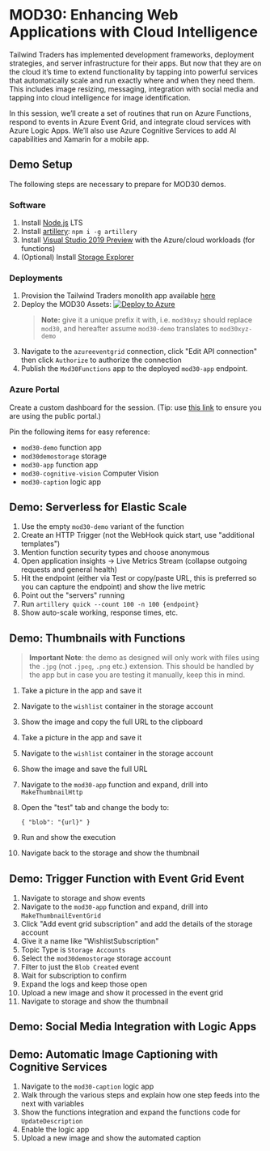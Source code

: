 # MOD30: Enhancing Web Applications with Cloud Intelligence

Tailwind Traders has implemented development frameworks, deployment strategies, and server infrastructure for their apps. But now that they are on the cloud it’s time to extend functionality by tapping into powerful services that automatically scale and run exactly where and when they need them. This includes image resizing, messaging, integration with social media and tapping into cloud intelligence for image identification.

In this session, we’ll create a set of routines that run on Azure Functions, respond to events in Azure Event Grid, and integrate cloud services with Azure Logic Apps. We’ll also use Azure Cognitive Services to add AI capabilities and Xamarin for a mobile app.

## Demo Setup

The following steps are necessary to prepare for MOD30 demos.

### Software

1. Install [Node.js](https://nodejs.org) LTS
2. Install [artillery](https://artillery.io/): `npm i -g artillery`
3. Install [Visual Studio 2019 Preview](https://visualstudio.microsoft.com/?WT.mc_id=msignitethetour2019-github-mod30) with the Azure/cloud workloads (for functions)
4. (Optional) Install [Storage Explorer](https://docs.microsoft.com/azure/vs-azure-tools-storage-manage-with-storage-explorer?tabs=windows&WT.mc_id=msignitethetour2019-github-mod30)

### Deployments

1. Provision the Tailwind Traders monolith app available [here](https://gist.github.com/anthonychu/9ab34d2991fb5c1c0c29faeebbe43a51)
2. Deploy the MOD30 Assets: [![Deploy to Azure](https://azuredeploy.net/deploybutton.png)](https://azuredeploy.net/?repository=https://github.com/microsoft/ignite-learning-paths/tree/master/mod/mod30)
    > **Note:** give it a unique prefix it with, i.e. `mod30xyz` should replace `mod30`, and hereafter assume `mod30-demo` translates to `mod30xyz-demo`
3. Navigate to the `azureeventgrid` connection, click "Edit API connection" then click `Authorize` to authorize the connection
4. Publish the `Mod30Functions` app to the deployed `mod30-app` endpoint.

### Azure Portal

Create a custom dashboard for the session. (Tip: use [this link](https:/aka.ms/publicportal) to ensure you are using the public portal.)

Pin the following items for easy reference:

* `mod30-demo` function app
* `mod30demostorage` storage
* `mod30-app` function app
* `mod30-cognitive-vision` Computer Vision
* `mod30-caption` logic app

## Demo: Serverless for Elastic Scale

1. Use the empty `mod30-demo` variant of the function
2. Create an HTTP Trigger (not the WebHook quick start, use "additional templates")
3. Mention function security types and choose anonymous
4. Open application insights -> Live Metrics Stream (collapse outgoing requests and general health)
5. Hit the endpoint (either via Test or copy/paste URL, this is preferred so you can capture the endpoint) and show the live metric
6. Point out the "servers" running
7. Run `artillery quick --count 100 -n 100 {endpoint}`
8. Show auto-scale working, response times, etc.

## Demo: Thumbnails with Functions

> **Important Note**: the demo as designed will only work with files using the `.jpg` (not `.jpeg`, `.png` etc.) extension. This should be handled by the app but in case you are testing it manually, keep this in mind.

1. Take a picture in the app and save it
2. Navigate to the `wishlist` container in the storage account
3. Show the image and copy the full URL to the clipboard
4. Take a picture in the app and save it
5. Navigate to the `wishlist` container in the storage account
6. Show the image and save the full URL
7. Navigate to the `mod30-app` function and expand, drill into `MakeThumbnailHttp`
8. Open the "test" tab and change the body to:

    `{ "blob": "{url}" }`
9. Run and show the execution
10. Navigate back to the storage and show the thumbnail

## Demo: Trigger Function with Event Grid Event

1. Navigate to storage and show events
2. Navigate to the `mod30-app` function and expand, drill into `MakeThumbnailEventGrid`
3. Click "Add event grid subscription" and add the details of the storage account
4. Give it a name like "WishlistSubscription"
5. Topic Type is `Storage Accounts`
6. Select the `mod30demostorage` storage account
7. Filter to just the `Blob Created` event
8. Wait for subscription to confirm
9. Expand the logs and keep those open
10. Upload a new image and show it processed in the event grid
11. Navigate to storage and show the thumbnail

## Demo: Social Media Integration with Logic Apps

## Demo: Automatic Image Captioning with Cognitive Services

1. Navigate to the `mod30-caption` logic app
2. Walk through the various steps and explain how one step feeds into the next with variables
3. Show the functions integration and expand the functions code for `UpdateDescription`
4. Enable the logic app
5. Upload a new image and show the automated caption
